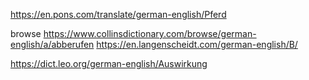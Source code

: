 
https://en.pons.com/translate/german-english/Pferd

browse
https://www.collinsdictionary.com/browse/german-english/a/abberufen
https://en.langenscheidt.com/german-english/B/


https://dict.leo.org/german-english/Auswirkung